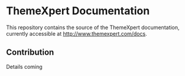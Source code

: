 ThemeXpert Documentation
========================
This repository contains the source of the ThemeXpert documentation, currently accessible at <http://www.themexpert.com/docs>.

Contribution
-----------
Details coming
